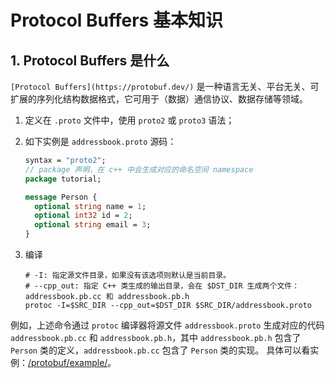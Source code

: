 # Protocol Buffers 基本知识

## 1. Protocol Buffers 是什么

`[Protocol Buffers](https://protobuf.dev/)` 是一种语言无关、平台无关、可扩展的序列化结构数据格式，它可用于（数据）通信协议、数据存储等领域。

1. 定义在 `.proto` 文件中，使用 `proto2` 或 `proto3` 语法；

2. 如下实例是 `addressbook.proto` 源码：

    ```proto
    syntax = "proto2";
    // package 声明，在 c++ 中会生成对应的命名空间 namespace
    package tutorial;

    message Person {
      optional string name = 1;
      optional int32 id = 2;
      optional string email = 3;
    }
    ```

3. 编译

    ```shell
    # -I: 指定源文件目录，如果没有该选项则默认是当前目录。
    # --cpp_out: 指定 C++ 类生成的输出目录，会在 $DST_DIR 生成两个文件：addressbook.pb.cc 和 addressbook.pb.h
    protoc -I=$SRC_DIR --cpp_out=$DST_DIR $SRC_DIR/addressbook.proto
    ```

  例如，上述命令通过 `protoc` 编译器将源文件 `addressbook.proto` 生成对应的代码 `addressbook.pb.cc` 和 `addressbook.pb.h`，其中 `addressbook.pb.h` 包含了 `Person` 类的定义，`addressbook.pb.cc` 包含了 `Person` 类的实现。
  具体可以看实例：[/protobuf/example/](https://github.com/protocolbuffers/protobuf/tree/main/examples)。
